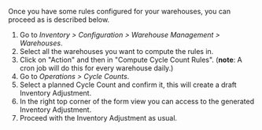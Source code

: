 Once you have some rules configured for your warehouses, you can proceed
as is described below.

1.  Go to *Inventory \> Configuration \> Warehouse Management \>
    Warehouses*.
2.  Select all the warehouses you want to compute the rules in.
3.  Click on "Action" and then in "Compute Cycle Count Rules".
    (**note**: A cron job will do this for every warehouse daily.)
4.  Go to *Operations \> Cycle Counts*.
5.  Select a planned Cycle Count and confirm it, this will create a
    draft Inventory Adjustment.
6.  In the right top corner of the form view you can access to the
    generated Inventory Adjustment.
7.  Proceed with the Inventory Adjustment as usual.

